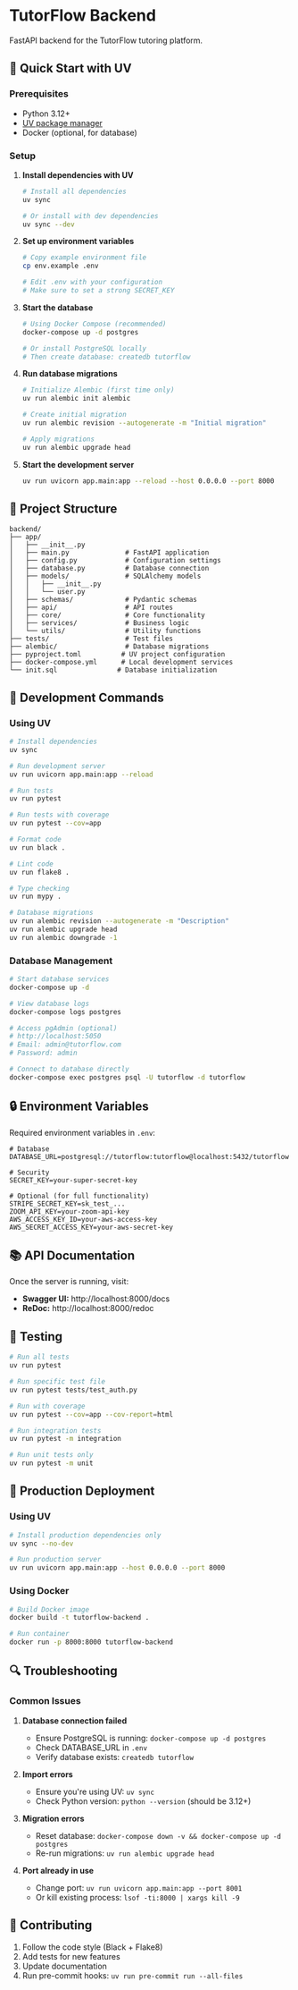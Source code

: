 # TutorFlow Backend

FastAPI backend for the TutorFlow tutoring platform.

## 🚀 Quick Start with UV

### Prerequisites

- Python 3.12+
- [UV package manager](https://docs.astral.sh/uv/)
- Docker (optional, for database)

### Setup

1. **Install dependencies with UV**
   ```bash
   # Install all dependencies
   uv sync
   
   # Or install with dev dependencies
   uv sync --dev
   ```

2. **Set up environment variables**
   ```bash
   # Copy example environment file
   cp env.example .env
   
   # Edit .env with your configuration
   # Make sure to set a strong SECRET_KEY
   ```

3. **Start the database**
   ```bash
   # Using Docker Compose (recommended)
   docker-compose up -d postgres
   
   # Or install PostgreSQL locally
   # Then create database: createdb tutorflow
   ```

4. **Run database migrations**
   ```bash
   # Initialize Alembic (first time only)
   uv run alembic init alembic
   
   # Create initial migration
   uv run alembic revision --autogenerate -m "Initial migration"
   
   # Apply migrations
   uv run alembic upgrade head
   ```

5. **Start the development server**
   ```bash
   uv run uvicorn app.main:app --reload --host 0.0.0.0 --port 8000
   ```

## 📁 Project Structure

```
backend/
├── app/
│   ├── __init__.py
│   ├── main.py              # FastAPI application
│   ├── config.py            # Configuration settings
│   ├── database.py          # Database connection
│   ├── models/              # SQLAlchemy models
│   │   ├── __init__.py
│   │   └── user.py
│   ├── schemas/             # Pydantic schemas
│   ├── api/                 # API routes
│   ├── core/                # Core functionality
│   ├── services/            # Business logic
│   └── utils/               # Utility functions
├── tests/                   # Test files
├── alembic/                 # Database migrations
├── pyproject.toml          # UV project configuration
├── docker-compose.yml      # Local development services
└── init.sql               # Database initialization
```

## 🔧 Development Commands

### Using UV

```bash
# Install dependencies
uv sync

# Run development server
uv run uvicorn app.main:app --reload

# Run tests
uv run pytest

# Run tests with coverage
uv run pytest --cov=app

# Format code
uv run black .

# Lint code
uv run flake8 .

# Type checking
uv run mypy .

# Database migrations
uv run alembic revision --autogenerate -m "Description"
uv run alembic upgrade head
uv run alembic downgrade -1
```

### Database Management

```bash
# Start database services
docker-compose up -d

# View database logs
docker-compose logs postgres

# Access pgAdmin (optional)
# http://localhost:5050
# Email: admin@tutorflow.com
# Password: admin

# Connect to database directly
docker-compose exec postgres psql -U tutorflow -d tutorflow
```

## 🔒 Environment Variables

Required environment variables in `.env`:

```env
# Database
DATABASE_URL=postgresql://tutorflow:tutorflow@localhost:5432/tutorflow

# Security
SECRET_KEY=your-super-secret-key

# Optional (for full functionality)
STRIPE_SECRET_KEY=sk_test_...
ZOOM_API_KEY=your-zoom-api-key
AWS_ACCESS_KEY_ID=your-aws-access-key
AWS_SECRET_ACCESS_KEY=your-aws-secret-key
```

## 📚 API Documentation

Once the server is running, visit:
- **Swagger UI:** http://localhost:8000/docs
- **ReDoc:** http://localhost:8000/redoc

## 🧪 Testing

```bash
# Run all tests
uv run pytest

# Run specific test file
uv run pytest tests/test_auth.py

# Run with coverage
uv run pytest --cov=app --cov-report=html

# Run integration tests
uv run pytest -m integration

# Run unit tests only
uv run pytest -m unit
```

## 🚀 Production Deployment

### Using UV

```bash
# Install production dependencies only
uv sync --no-dev

# Run production server
uv run uvicorn app.main:app --host 0.0.0.0 --port 8000
```

### Using Docker

```bash
# Build Docker image
docker build -t tutorflow-backend .

# Run container
docker run -p 8000:8000 tutorflow-backend
```

## 🔍 Troubleshooting

### Common Issues

1. **Database connection failed**
   - Ensure PostgreSQL is running: `docker-compose up -d postgres`
   - Check DATABASE_URL in `.env`
   - Verify database exists: `createdb tutorflow`

2. **Import errors**
   - Ensure you're using UV: `uv sync`
   - Check Python version: `python --version` (should be 3.12+)

3. **Migration errors**
   - Reset database: `docker-compose down -v && docker-compose up -d postgres`
   - Re-run migrations: `uv run alembic upgrade head`

4. **Port already in use**
   - Change port: `uv run uvicorn app.main:app --port 8001`
   - Or kill existing process: `lsof -ti:8000 | xargs kill -9`

## 📝 Contributing

1. Follow the code style (Black + Flake8)
2. Add tests for new features
3. Update documentation
4. Run pre-commit hooks: `uv run pre-commit run --all-files` 